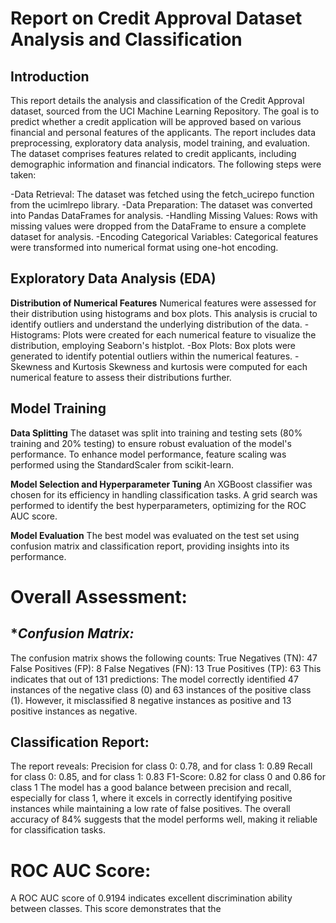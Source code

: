 # **Report on Credit Approval Dataset Analysis and Classification**

## Introduction

This report details the analysis and classification of the Credit Approval dataset, sourced from the UCI Machine Learning Repository. 
The goal is to predict whether a credit application will be approved based on various financial and personal features of the applicants. 
The report includes data preprocessing, exploratory data analysis, model training, and evaluation.
The dataset comprises features related to credit applicants, including demographic information and financial indicators. The following steps were taken:

-Data Retrieval: The dataset was fetched using the fetch_ucirepo function from the ucimlrepo library.
-Data Preparation: The dataset was converted into Pandas DataFrames for analysis.
-Handling Missing Values: Rows with missing values were dropped from the DataFrame to ensure a complete dataset for analysis.
-Encoding Categorical Variables: Categorical features were transformed into numerical format using one-hot encoding.

## Exploratory Data Analysis (EDA)
**Distribution of Numerical Features**
Numerical features were assessed for their distribution using histograms and box plots. 
This analysis is crucial to identify outliers and understand the underlying distribution of the data.
-Histograms: Plots were created for each numerical feature to visualize the distribution, employing Seaborn's histplot.
-Box Plots: Box plots were generated to identify potential outliers within the numerical features.
-Skewness and Kurtosis
Skewness and kurtosis were computed for each numerical feature to assess their distributions further.

## Model Training
**Data Splitting**
The dataset was split into training and testing sets (80% training and 20% testing) to ensure robust evaluation of the model's performance.
To enhance model performance, feature scaling was performed using the StandardScaler from scikit-learn.

**Model Selection and Hyperparameter Tuning**
An XGBoost classifier was chosen for its efficiency in handling classification tasks. 
A grid search was performed to identify the best hyperparameters, optimizing for the ROC AUC score.

**Model Evaluation**
The best model was evaluated on the test set using confusion matrix and classification report, providing insights into its performance.

# **Overall Assessment:**
## **Confusion Matrix:*

The confusion matrix shows the following counts: True Negatives (TN): 47 False Positives (FP): 8 False Negatives (FN): 13 True Positives (TP): 63 This indicates that out of 131 predictions: The model correctly identified 47 instances of the negative class (0) and 63 instances of the positive class (1). However, it misclassified 8 negative instances as positive and 13 positive instances as negative.

## **Classification Report:**
The report reveals: Precision for class 0: 0.78, and for class 1: 0.89 Recall for class 0: 0.85, and for class 1: 0.83 F1-Score: 0.82 for class 0 and 0.86 for class 1 The model has a good balance between precision and recall, especially for class 1, where it excels in correctly identifying positive instances while maintaining a low rate of false positives. The overall accuracy of 84% suggests that the model performs well, making it reliable for classification tasks.

# **ROC AUC Score:**
A ROC AUC score of 0.9194 indicates excellent discrimination ability between classes. This score demonstrates that the
